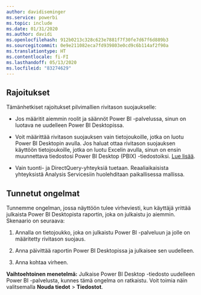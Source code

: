 ```yaml
---
author: davidiseminger
ms.service: powerbi
ms.topic: include
ms.date: 01/31/2020
ms.author: davidi
ms.openlocfilehash: 912b0213c328c623e7881f7f30fe7d67f6d889b3
ms.sourcegitcommit: 0e9e211082eca7fd939803e0cd9c6b114af2f90a
ms.translationtype: HT
ms.contentlocale: fi-FI
ms.lasthandoff: 05/13/2020
ms.locfileid: "83274629"
---
```

## <a name="limitations"></a>Rajoitukset

Tämänhetkiset rajoitukset pilvimallien rivitason suojaukselle:

* Jos määritit aiemmin roolit ja säännöt Power BI -palvelussa, sinun on luotava ne uudelleen Power BI Desktopissa.

* Voit määrittää rivitason suojauksen vain tietojoukoille, jotka on luotu Power BI Desktopin avulla. Jos haluat ottaa rivitason suojauksen käyttöön tietojoukoille, jotka on luotu Excelin avulla, sinun on ensin muunnettava tiedostosi Power BI Desktop (PBIX) -tiedostoiksi. [Lue lisää](../connect-data/desktop-import-excel-workbooks.md).

* Vain tuonti- ja DirectQuery-yhteyksiä tuetaan. Reaaliaikaisista yhteyksistä Analysis Servicesiin huolehditaan paikallisessa mallissa.

## <a name="known-issues"></a>Tunnetut ongelmat

Tunnemme ongelman, jossa näyttöön tulee virheviesti, kun käyttäjä yrittää julkaista Power BI Desktopista raportin, joka on julkaistu jo aiemmin. Skenaario on seuraava:

1. Annalla on tietojoukko, joka on julkaistu Power BI -palveluun ja jolle on määritetty rivitason suojaus.

1. Anna päivittää raportin Power BI Desktopissa ja julkaisee sen uudelleen.

1. Anna kohtaa virheen.

**Vaihtoehtoinen menetelmä:** Julkaise Power BI Desktop -tiedosto uudelleen Power BI -palvelusta, kunnes tämä ongelma on ratkaistu. Voit toimia näin valitsemalla **Nouda tiedot** > **Tiedostot**.

